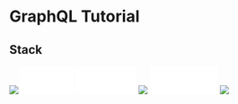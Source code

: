 # GraphQL Tutorial

## Stack

<span>
<img height="50" src="https://readme-components.vercel.app/api?component=logo&logo=javascript&desc=JavaScript&textfill=ffffff&fill=111111&svgfill=F7DF1E" />
<img height="50" src="https://github.com/ProMastersss/ProMastersss/blob/main/src/images/tech/Node.svg" />
<img height="50" src="https://github.com/ProMastersss/ProMastersss/blob/main/src/images/tech/Express.svg" />
<img height="50" src="https://readme-components.vercel.app/api?component=logo&logo=graphql&desc=GraphQl&textfill=ffffff&fill=111111&svgfill=E10098" />
<img height="50" src="https://github.com/ProMastersss/ProMastersss/blob/main/src/images/tech/Sequelize.svg" />
<img height="50" src="https://readme-components.vercel.app/api?component=logo&logo=mysql&textfill=ffffff&fill=111111&svgfill=4479A1" />
</span>
